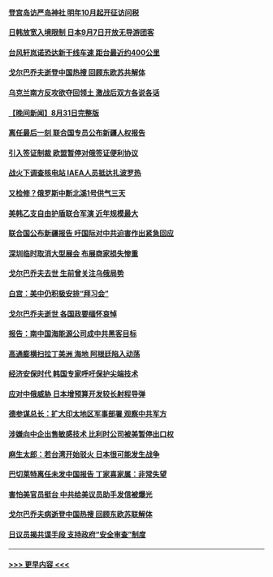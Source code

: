 #### [登宫岛访严岛神社 明年10月起开征访问税](../pages/prog202/a103515946.md?t=09011801) 
#### [日韩放宽入境限制 日本9月7日开放无导游团客](../pages/prog202/a103515916.md?t=09011801) 
#### [台风轩岚诺恐达新干线车速 距台最近约400公里](../pages/prog202/a103515889.md?t=09011801) 
#### [戈尔巴乔夫逝登中国热搜 回顾东欧苏共解体](../pages/prog202/a103515783.md?t=09011801) 
#### [乌克兰南方反攻欲夺回领土 激战后双方各说各话](../pages/prog202/a103515793.md?t=09011801) 
#### [【晚间新闻】8月31日完整版](../pages/prog202/a103515748.md?t=09011801) 
#### [离任最后一刻 联合国专员公布新疆人权报告](../pages/prog202/a103515615.md?t=09011801) 
#### [引入签证制裁 欧盟暂停对俄签证便利协议](../pages/prog202/a103515624.md?t=09011801) 
#### [战火下调查核电站 IAEA人员抵达扎波罗热](../pages/prog202/a103515630.md?t=09011801) 
#### [又检修？俄罗斯中断北溪1号供气三天](../pages/prog202/a103515626.md?t=09011801) 
#### [美韩乙支自由护盾联合军演 近年规模最大](../pages/prog202/a103515628.md?t=09011801) 
#### [联合国公布新疆报告 吁国际对中共迫害作出紧急回应](../pages/prog202/a103515565.md?t=09011801) 
#### [深圳临时取消大型展会 布展商家损失惨重](../pages/prog202/a103514615.md?t=09011801) 
#### [戈尔巴乔夫去世 生前曾关注乌俄局势](../pages/prog202/a103515420.md?t=09011801) 
#### [白宫：美中仍积极安排“拜习会”](../pages/prog202/a103515534.md?t=09011801) 
#### [戈尔巴乔夫逝世 各国政要缅怀哀悼](../pages/prog202/a103515429.md?t=09011801) 
#### [报告：南中国海能源公司成中共黑客目标](../pages/prog202/a103515438.md?t=09011801) 
#### [高通膨横扫拉丁美洲 海地 阿根廷陷入动荡](../pages/prog202/a103515444.md?t=09011801) 
#### [经济安保时代 韩国专家呼吁保护尖端技术](../pages/prog202/a103515434.md?t=09011801) 
#### [应对中俄威胁 日本增预算开发较长射程导弹](../pages/prog202/a103515431.md?t=09011801) 
#### [德参谋总长：扩大印太地区军事部署 观察中共军方](../pages/prog202/a103515392.md?t=09011801) 
#### [涉嫌向中企出售敏感技术 比利时公司被美暂停出口权](../pages/prog202/a103515318.md?t=09011801) 
#### [麻生太郎：若台湾开始驳火 日本很可能发生战争](../pages/prog202/a103515305.md?t=09011801) 
#### [巴切莱特离任未发中国报告 丁家喜家属：非常失望](../pages/prog202/a103515287.md?t=09011801) 
#### [害怕美官员挺台 中共给美议员助手发信被爆光](../pages/prog202/a103515299.md?t=09011801) 
#### [戈尔巴乔夫病逝登中国热搜 回顾东欧苏联解体](../pages/prog202/a103515281.md?t=09011801) 
#### [日议员揭共谍手段 支持政府“安全审查”制度](../pages/prog202/a103515178.md?t=09011801) 

----
#### [ >>> 更早内容 <<< ](../indexes/prog202-earlier.md)
